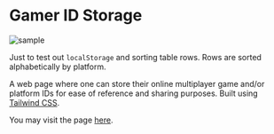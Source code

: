 # Gamer ID Storage
![sample](https://user-images.githubusercontent.com/65208909/228228156-ba25944c-8ae4-4738-9c2a-7d378db50d68.png)

Just to test out `localStorage` and sorting table rows. Rows are sorted alphabetically by platform.

A web page where one can store their online multiplayer game and/or platform IDs for ease of reference and sharing purposes. Built using [Tailwind CSS](https://tailwindcss.com/).

You may visit the page [here](https://monkonius.github.io/gamer-id-storage/).

